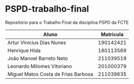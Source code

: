 # PSPD-trabalho-final
Repositório para o Trabalho Final da disciplina PSPD da FCTE


Aluno | Matricula
--|--
Artur Vinicius Dias Nunes | 190142421
Henrique Hida | 180113569
João Manoel Barreto Neto | 211039519 
Leonardo Milomes Vitoriano | 201000379
Miguel Matos Costa de Frias Barbosa | 211039635

